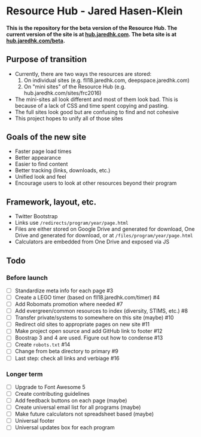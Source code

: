 # Resource Hub - Jared Hasen-Klein
#### This is the repository for the beta version of the Resource Hub. The current version of the site is at [hub.jaredhk.com](http://hub.jaredhk.com). The beta site is at [hub.jaredhk.com/beta](http://hub.jaredhk.com/beta).

## Purpose of transition
* Currently, there are two ways the resources are stored:
  1. On individual sites (e.g. fll18.jaredhk.com, deepspace.jaredhk.com)
  2. On "mini sites" of the Resource Hub (e.g. hub.jaredhk.com/sites/frc2016)
* The mini-sites all look different and most of them look bad. This is because of a lack of CSS and time spent copying and pasting.
* The full sites look good but are confusing to find and not cohesive
* This project hopes to unify all of those sites

## Goals of the new site
* Faster page load times
* Better appearance
* Easier to find content
* Better tracking (links, downloads, etc.)
* Unified look and feel
* Encourage users to look at other resources beyond their program

## Framework, layout, etc.
* Twitter Bootstrap
* Links use `/redirects/program/year/page.html`
* Files are either stored on Google Drive and generated for download, One Drive and generated for download, or at `/files/program/year/page.html`
* Calculators are embedded from One Drive and exposed via JS

## Todo
### Before launch
- [ ] Standardize meta info for each page #3
- [ ] Create a LEGO timer (based on fll18.jaredhk.com/timer) #4
- [ ] Add Robomats promotion where needed #7
- [ ] Add evergreen/common resources to index (diversity, STIMS, etc.) #8
- [ ] Transfer private/systems to somewhere on this site (maybe) #10
- [ ] Redirect old sites to appropriate pages on new site #11
- [ ] Make project open source and add GitHub link to footer #12
- [ ] Boostrap 3 and 4 are used. Figure out how to condense #13
- [ ] Create `robots.txt` #14
- [ ] Change from beta directory to primary #9
- [ ] Last step: check all links and verbiage #16
### Longer term
- [ ] Upgrade to Font Awesome 5
- [ ] Create contributing guidelines
- [ ] Add feedback buttons on each page (maybe)
- [ ] Create universal email list for all programs (maybe)
- [ ] Make future calculators not spreadsheet based (maybe)
- [ ] Universal footer
- [ ] Universal updates box for each program
